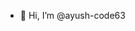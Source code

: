- 👋 Hi, I’m @ayush-code63


<!---
ayush-code63/ayush-code63 is a ✨ special ✨ repository because its `README.md` (this file) appears on your GitHub profile.
You can click the Preview link to take a look at your changes.
--->
